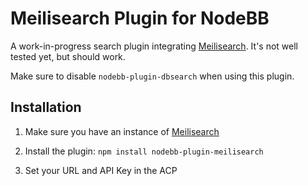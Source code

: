 # Meilisearch Plugin for NodeBB

A work-in-progress search plugin integrating [Meilisearch](https://www.meilisearch.com/). It's not well tested yet, but should work.

Make sure to disable `nodebb-plugin-dbsearch` when using this plugin.

## Installation

1. Make sure you have an instance of [Meilisearch](https://www.meilisearch.com/)

2. Install the plugin: `npm install nodebb-plugin-meilisearch`

3. Set your URL and API Key in the ACP

